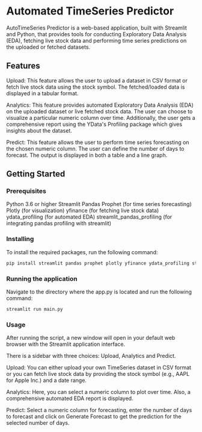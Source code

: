 # Automated TimeSeries Predictor

AutoTimeSeries Predictor is a web-based application, built with Streamlit and Python, that provides tools for conducting Exploratory Data Analysis (EDA), fetching live stock data and performing time series predictions on the uploaded or fetched datasets.

## Features
Upload: This feature allows the user to upload a dataset in CSV format or fetch live stock data using the stock symbol. The fetched/loaded data is displayed in a tabular format.

Analytics: This feature provides automated Exploratory Data Analysis (EDA) on the uploaded dataset or live fetched stock data. The user can choose to visualize a particular numeric column over time. Additionally, the user gets a comprehensive report using the YData's Profiling package which gives insights about the dataset.

Predict: This feature allows the user to perform time series forecasting on the chosen numeric column. The user can define the number of days to forecast. The output is displayed in both a table and a line graph.

## Getting Started

### Prerequisites
Python 3.6 or higher
Streamlit
Pandas
Prophet (for time series forecasting)
Plotly (for visualization)
yfinance (for fetching live stock data)
ydata_profiling (for automated EDA)
streamlit_pandas_profiling (for integrating pandas profiling with streamlit)

### Installing
To install the required packages, run the following command:

``` bash
pip install streamlit pandas prophet plotly yfinance ydata_profiling streamlit_pandas_profiling
```
### Running the application
Navigate to the directory where the app.py is located and run the following command:

``` bash
streamlit run main.py
```
### Usage
After running the script, a new window will open in your default web browser with the Streamlit application interface.

There is a sidebar with three choices: Upload, Analytics and Predict.

Upload: You can either upload your own TimeSeries dataset in CSV format or you can fetch live stock data by providing the stock symbol (e.g., AAPL for Apple Inc.) and a date range.

Analytics: Here, you can select a numeric column to plot over time. Also, a comprehensive automated EDA report is displayed.

Predict: Select a numeric column for forecasting, enter the number of days to forecast and click on Generate Forecast to get the prediction for the selected number of days.
